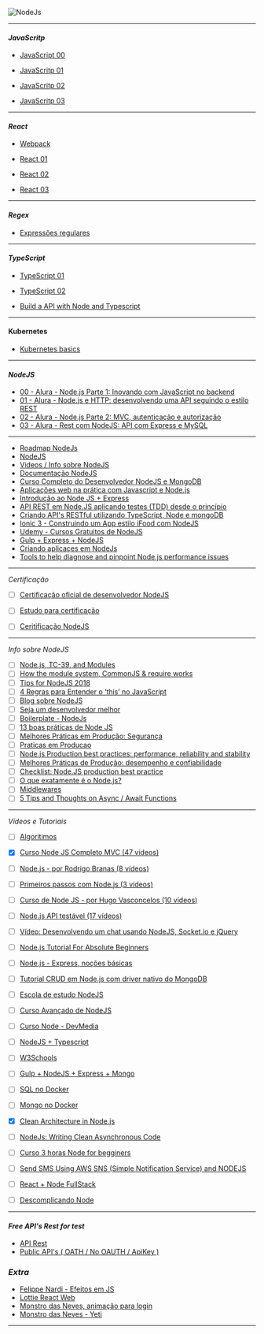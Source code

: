 
![NodeJs](https://cdn.pixabay.com/photo/2015/04/23/17/41/node-js-736399_960_720.png)


---

#### *JavaScritp*

 - [JavaScript 00](https://cursos.alura.com.br/course/javascript-padroes-abordagem-funcional)

 - [JavaScritp 01](https://cursos.alura.com.br/course/javascript-es6-orientacao-a-objetos-parte-1)

 - [JavaScritp 02](https://cursos.alura.com.br/course/javascript-es6-orientacao-a-objetos-parte-2)

 - [JavaScritp 03](https://cursos.alura.com.br/course/javascript-es6-orientacao-a-objetos-parte-3)

---

#### *React*

- [Webpack](https://cursos.alura.com.br/course/webpack)

- [React 01](https://cursos.alura.com.br/course/react)

- [React 02](https://cursos.alura.com.br/course/react-parte-2)

- [React 03](https://cursos.alura.com.br/course/react-parte-3)

---

#### *Regex*

- [Expressões regulares](https://cursos.alura.com.br/course/expressoes-regulares)

---

#### *TypeScript*

 - [TypeScript 01](https://cursos.alura.com.br/course/typescript-parte1)

 - [TypeScript 02](https://cursos.alura.com.br/course/typescript-parte2)
 
 - [Build a API with Node and Typescript](https://www.sitepoint.com/how-to-use-typescript-to-build-a-node-api-with-express/?fbclid=IwAR19W-M72lvxFEv6jzMD0L_y08ZlehJ1YOMLYUkopitkq6TqwzST1_9uv0A) 
 
---

#### Kubernetes
 - [Kubernetes basics](https://kubernetes.io/docs/tutorials/kubernetes-basics/)
 
---

#### *NodeJS*

  - [00 - Alura - Node.js Parte 1: Inovando com JavaScript no backend](https://cursos.alura.com.br/course/nodejs-fundamentos)
  - [01 - Alura - Node.js e HTTP: desenvolvendo uma API seguindo o estilo REST](https://cursos.alura.com.br/course/nodejs-avancado)
  - [02 - Alura - Node.js Parte 2: MVC, autenticação e autorização](https://cursos.alura.com.br/course/node-mvc-autenticacao-autorizacao)
  - [03 - Alura - Rest com NodeJS: API com Express e MySQL](https://cursos.alura.com.br/course/node-rest-api)

---

  - [Roadmap NodeJs](https://github.com/aliyr/Nodejs-Developer-Roadmap?fbclid=IwAR3Mt_F68JToAs-UPNGh5dvq6TKO5Lhm4g6obrC8hGCOHM3ZN2qGL2uSDYA)
  - [NodeJS](https://cursos.alura.com.br/course/nodejs-avancado)
  - [Videos / Info sobre NodeJS](https://github.com/angelozero/nodejs-README/blob/master/README.md)
  - [Documentação NodeJS](https://nodejs.org/en/docs/)
  - [Curso Completo do Desenvolvedor NodeJS e MongoDB](https://www.udemy.com/curso-completo-do-desenvolvedor-nodejs/)
  - [Aplicações web na prática com Javascript e Node.js](https://www.udemy.com/aplicacoes-web-na-pratica-javascript-nodejs/)
  - [Introdução ao Node JS + Express](https://www.udemy.com/introducao-ao-node-js-express/)
  - [API REST em Node.JS aplicando testes (TDD) desde o princípio](https://www.udemy.com/api-rest-nodejs-com-testes/)
  - [Criando API's RESTful utilizando TypeScript, Node e mongoDB](https://www.udemy.com/criando-apis-restful-utilizando-typescript-node-e-mongodb/)
  - [Ionic 3 - Construindo um App estilo iFood com NodeJS](https://www.udemy.com/ionic-construindo-um-app-estilo-food-com-nodejs/)
  - [Udemy - Cursos Gratuitos de NodeJS](https://www.udemy.com/courses/search/?src=ukw&q=node&p=1&price=price-free)
  - [Gulp + Express + NodeJS](https://www.youtube.com/watch?v=s5S_5slvNGA)
  - [Criando aplicaçes em NodeJs](https://blog.dankicode.com/dicas-para-criar-aplicacoes-com-node-js/?fbclid=IwAR25yjHG3w5X2ghF5IGASpAjPjmo-UYGQMWl5nSBn_3tzexk4T1ZGYd5fiQ&ref=L8002178L)
  - [Tools to help diagnose and pinpoint Node.js performance issues](https://clinicjs.org/)

----

*Certificação*

- [ ] [Certificação oficial de desenvolvedor NodeJS](https://www.infoq.com/br/news/2017/12/Node-certified-developer-exam)

- [ ] [Estudo para certificação](https://github.com/nodejs-certified-developer/certification)

- [ ] [Ceritificação NodeJS](https://foundation.nodejs.org/resources/certification)

----

*Info sobre NodeJS*

- [ ] [Node.js, TC-39, and Modules](https://hackernoon.com/node-js-tc-39-and-modules-a1118aecf95e)
- [ ] [How the module system, CommonJS & require works](https://blog.risingstack.com/node-js-at-scale-module-system-commonjs-require/)
- [ ] [Tips for NodeJS 2018](https://blog.risingstack.com/node-js-development-tips-2018/)
- [ ] [4 Regras para Entender o ‘this’ no JavaScript](https://blog.dmatoso.com/javascript-this-71dd763aad52)
- [ ] [Blog sobre NodeJS](https://blog.risingstack.com/)
- [ ] [Seja um desenvolvedor melhor](https://medium.com/@jonathanf07/seja-um-desenvolvedor-melhor-siga-esses-princ%C3%ADpios-66a12663cbe9)
- [ ] [Boilerplate - NodeJs](https://github.com/sahat/hackathon-starter)
- [ ] [13 boas práticas de Node JS](https://nodewebapps.com/2017/01/03/13-security-best-practices-for-your-web-application/)
- [ ] [Melhores Práticas em Produção: Segurança](http://expressjs.com/pt-br/advanced/best-practice-security.html)
- [ ] [Praticas em Producao](https://www.joyent.com/node-js/production)
- [ ] [Node.js Production best practices: performance, reliability and stability](http://maxprog.net.pl/node-js/node-js-production-best-practices-performance-reliability-and-stability/)
- [ ] [Melhores Práticas de Produção: desempenho e confiabilidade](http://expressjs.com/pt-br/advanced/best-practice-performance.html)
- [ ] [Checklist: Node.JS production best practice](http://goldbergyoni.com/checklist-best-practice-of-node-js-in-production/)
- [ ] [O que exatamente é o Node.js?](https://imasters.com.br/artigo/22016/javascript/o-que-exatamente-e-o-nodejs/)
- [ ] [Middlewares](http://expressjs.com/pt-br/guide/using-middleware.html)
- [ ] [5 Tips and Thoughts on Async / Await Functions](https://start.jcolemorrison.com/5-tips-and-thoughts-on-async-await-functions/)

----

*Vídeos e Tutoriais*

- [ ] [Algoritimos](https://www.youtube.com/playlist?list=PLHz_AreHm4dmSj0MHol_aoNYCSGFqvfXV)
- [x] [Curso Node JS Completo MVC (47 vídeos)](https://www.youtube.com/user/Jua0o0o/playlists?view=50&sort=dd&shelf_id=11)
- [ ] [Node.js - por Rodrigo Branas (8 vídeos)](https://www.youtube.com/playlist?list=PLQCmSnNFVYnTFo60Bt972f8HA4Td7WKwq)
- [ ] [Primeiros passos com Node.js (3 vídeos)](https://www.youtube.com/watch?v=gq9uGdZCKxI&list=PLRie4206YnP1LQfS--zYFSLAcSARduyrj)
- [ ] [Curso de Node JS - por Hugo Vasconcelos (10 vídeos)](https://www.youtube.com/watch?v=TuT46v8C-so&list=PLxNM4ef1Bpxgxa-Bgt9leCE1euHC14WI9)
- [ ] [Node.js API testável (17 vídeos)](https://www.youtube.com/playlist?list=PLz_YTBuxtxt74aOA2W8ArqZpsPlxP-JC9)
- [ ] [Vídeo: Desenvolvendo um chat usando NodeJS, Socket.io e jQuery](https://www.devmedia.com.br/desenvolvendo-um-chat-usando-nodejs-socket-io-e-jquery/31082)
- [ ] [Node.js Tutorial For Absolute Beginners](https://www.youtube.com/watch?v=U8XF6AFGqlc)
- [ ] [Node.js - Express, noções básicas](https://www.youtube.com/watch?v=wVo-UMit5Ig)
- [ ] [Tutorial CRUD em Node.js com driver nativo do MongoDB](http://www.luiztools.com.br/post/tutorial-crud-em-node-js-com-driver-nativo-do-mongodb/)
- [ ] [Escola de estudo NodeJS](https://nodeschool.io/pt-br/)
- [ ] [Curso Avançado de NodeJS](https://app.pluralsight.com/player?name=nodejs-advanced-m0&mode=live&clip=0&course=nodejs-advanced&author=samer-buna)
- [ ] [Curso Node - DevMedia](https://www.devmedia.com.br/curso/curso-de-node-js-primeiros-passos/1482)
- [ ] [NodeJS + Typescript](http://mherman.org/blog/2016/11/05/developing-a-restful-api-with-node-and-typescript/#.Wqgbc3XwaP8)
- [ ] [W3Schools](https://www.w3schools.com/nodejs/)
- [ ] [Gulp + NodeJS + Express + Mongo](https://www.youtube.com/watch?v=s5S_5slvNGA)
- [ ] [SQL no Docker](https://www.youtube.com/watch?v=skx_Oxdw9i0)
- [ ] [Mongo no Docker](https://www.youtube.com/watch?v=_pWnGGjaELY&list=PLxTkH01AauxT-HAd4roFmRi4JQiLPqYCf)
- [x] [Clean Architecture in Node.js](https://www.youtube.com/watch?v=CccZCy4eth4)
- [ ] [NodeJs: Writing Clean Asynchronous Code](https://www.youtube.com/watch?v=Jdm_OZCt1i0)
- [ ] [Curso 3 horas Node for begginers](https://www.youtube.com/watch?v=RLtyhwFtXQA)
- [ ] [Send SMS Using AWS SNS (Simple Notification Service) and NODEJS](https://www.youtube.com/watch?v=y4LGHRNSqjo&feature=youtu.be&fbclid=IwAR3NKP0xSOOdJxX7Z2TZUB50IMYuo_ZZrQjy2gbmrLhLgwHP42VM-jpc7_U)
- [ ] [React + Node FullStack](https://www.udemy.com/react-node-ecommerce/?fbclid=IwAR29sAg2Ou6eJQeWYasNDPmCx30M9t7sV3GMXQ3SLenSWuUTumdNlUB3lng&couponCode=ECOMMERCE)
- [ ] [Descomplicando Node](https://www.youtube.com/playlist?list=PLwg2qZ9X7I7X8KBLQWgMeM4dOcT7XFABs)


---

#### *Free API's Rest for test*
  - [API Rest](https://reqres.in/)
  - [Public API's ( OATH / No OAUTH / ApiKey )](https://github.com/toddmotto/public-apis) 

### *Extra*
 - [Felippe Nardi - Efeitos em JS](https://github.com/felippenardi?tab=repositories)
 - [Lottie React Web](https://github.com/felippenardi/lottie-react-web)
 - [Monstro das Neves, animação para login](https://dribbble.com/shots/4249163-Animated-login-form-avatar)
 - [Monstro das Neves - Yeti](https://codepen.io/dsenneff/details/2c3e5bc86b372d5424b00edaf4990173)
 
 
 ---
 
 
